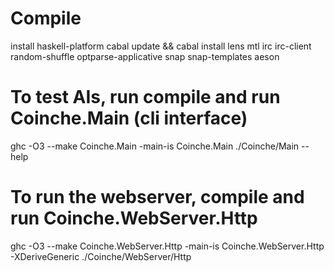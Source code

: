 # Compile 

install haskell-platform
cabal update && cabal install lens mtl irc irc-client random-shuffle optparse-applicative snap snap-templates aeson

# To test AIs, run compile and run Coinche.Main (cli interface)

ghc -O3 --make Coinche.Main -main-is Coinche.Main
./Coinche/Main --help


# To run the webserver, compile and run Coinche.WebServer.Http
ghc -O3 --make Coinche.WebServer.Http -main-is Coinche.WebServer.Http -XDeriveGeneric
./Coinche/WebServer/Http

